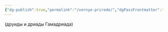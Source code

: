 ```yaml
---
{"dg-publish":true,"permalink":"/vernye-prirode/","dgPassFrontmatter":true}
---
```


(друиды и дриады Гамадриада)